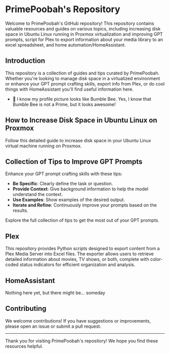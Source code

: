 # PrimePoobah's Repository

Welcome to PrimePoobah's GitHub repository! This repository contains valuable resources and guides on various topics, including increasing disk space in Ubuntu Linux running in Proxmox virtualization and improving GPT prompts, script for Plex to export information about your media library to an excel spreadsheet, and home automation/HomeAssistant.

## Introduction

This repository is a collection of guides and tips curated by PrimePoobah. Whether you're looking to manage disk space in a virtualized environment or enhance your GPT prompt crafting skills, export info from Plex, or do cool things with HomeAssistant you'll find useful information here.
- 🐝 I know my profile picture looks like Bumble Bee. Yes, I know that Bumble Bee is not a Prime, but it looks awesome!

## How to Increase Disk Space in Ubuntu Linux on Proxmox

Follow this detailed guide to increase disk space in your Ubuntu Linux virtual machine running on Proxmox.

## Collection of Tips to Improve GPT Prompts

Enhance your GPT prompt crafting skills with these tips:

- **Be Specific**: Clearly define the task or question.
- **Provide Context**: Give background information to help the model understand the context.
- **Use Examples**: Show examples of the desired output.
- **Iterate and Refine**: Continuously improve your prompts based on the results.

Explore the full collection of tips to get the most out of your GPT prompts.

## Plex
This repository provides Python scripts designed to export content from a Plex Media Server into Excel files. The exporter allows users to retrieve detailed information about movies, TV shows, or both, complete with color-coded status indicators for efficient organization and analysis.

## HomeAssistant
Nothing here yet, but there might be... someday

## Contributing

We welcome contributions! If you have suggestions or improvements, please open an issue or submit a pull request.

---

Thank you for visiting PrimePoobah's repository! We hope you find these resources helpful.

